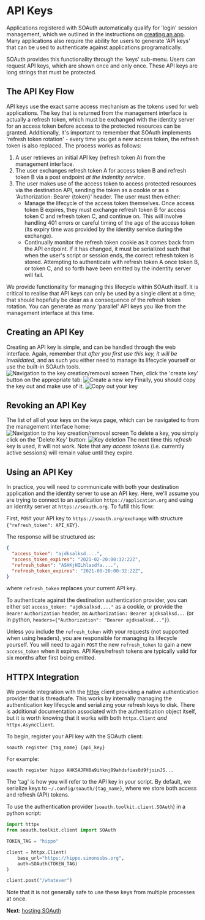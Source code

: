 API Keys
========

Applications registered with SOAuth automatically qualify for 'login' session management,
which we outlined in the instructions on [creating an app](create.md). Many applications
also require the ability for users to generate 'API keys' that can be used to authenticate
against applications programatically.

SOAuth provides this functionality through the 'keys' sub-menu. Users can request
API keys, which are shown once and only once. These API keys are long strings that must
be protected.

The API Key Flow
----------------

API keys use the exact same access mechanism as the tokens used for web applications.
The key that is returned from the management interface is actually a refresh token, which
must be exchanged with the identity server for an access token before access to the
protected resources can be granted. Additionally, it's important to remember that
SOAuth implements 'refresh token rotation' - every time you get a new access token,
the refresh token is also replaced. The process works as follows:

1. A user retrieves an initial API key (refresh token A) from the management interface.
2. The user exchanges refresh token A for access token B and refresh token B via
   a post endpoint _at the indentity service_.
3. The user makes use of the access token to access protected resources via the
   destination API, sending the token as a cookie or as a 'Authorization: Bearer
   {token}' header. The user must then either:
   - Manage the lifecycle of the access token themselves. Once access token B
     expires, they must exchange refresh token B for access token C and refresh
     token C, and continue on. This will involve handling 401 errors or careful
     timing of the age of the access token (its expiry time was provided by
     the identity service during the exchange).
   - Continually monitor the refresh token cookie as it comes back from the
     API endpoint. If it has changed, it must be serialized such that when the
     user's script or session ends, the correct refresh token is stored. Attempting
     to authenticate with refresh token A once token B, or token C, and so forth
     have been emitted by the indentity server will fail.

We provide functionality for managing this lifecycle within SOAuth itself. It is critical
to realise that API keys can only be used by a single client at a time; that should hopefully
be clear as a consequence of the refresh token rotation. You can generate as many 'parallel'
API keys you like from the management interface at this time.

Creating an API Key
-------------------

Creating an API key is simple, and can be handled through the web interface. Again, remember
that _after you first use this key, it will be invalidated_, and as such you either need
to manage its lifecycle yourself or use the built-in SOAuth tools.
![Navigation to the key creation/removal screen](key_create_1.png)
Then, click the 'create key' button on the appropriate tab:
![Create a new key](key_create_2.png)
Finally, you should copy the key out and make use of it.
![Copy out your key](key_create_3.png)


Revoking an API Key
-------------------

The list of all of your keys on the keys page, which can be navigated to from the management
interface home:
![Navigation to the key creation/removal screen](key_create_1.png)
To delete a key, you simply click on the 'Delete Key' button:
![Key deletion](key_revoke.png)
The next time this _refresh_ key is used, it will not work. Note that any _access tokens_
(i.e. currently active sessions) will remain value until they expire.

Using an API Key
----------------

In practice, you will need to communicate with both your destination application
and the identity server to use an API key. Here, we'll assume you are trying to
connect to an application `https://application.org` and using an identity server
at `https://soauth.org`. To fufill this flow:

First, `POST` your API key to `https://soauth.org/exchange` with structure
`{"refresh_token": API_KEY}`.

The response will be structured as:
```json
{
  "access_token": "ajdksalksd....",
  "access_token_expires": "2021-02-20:00:32:22Z",
  "refresh_token": "ASHKjHILhlasdfa....",
  "refresh_token_expires": "2021-08-20:00:32:22Z",
}
```
where `refresh_token` replaces your current API key.

To authenticate against the destination authentication provider, you can 
either set `access_token: "ajdksalksd...."` as a cookie, or provide the
`Bearer` `Authorization` header, as `Authorization: Bearer ajdksalksd...`
(or in python, `headers={"Authorization": "Bearer ajdksalksd..."}`).

Unless you include the `refresh_token` with your requests (not supported
when using headers), you are responsible for managing its lifecycle yourself.
You will need to again `POST` the new `refresh_token` to gain a new `access_token`
when it expires. API Keys/refresh tokens are typically valid for six months
after first being emitted.


HTTPX Integration
-----------------

We provide integration with the [httpx](https://www.python-httpx.org) client providing
a native authentication provider that is threadsafe. This works by internally managing the
authentication key lifecycle and serializing your refresh keys to disk. There is
additional documentation associated with the authentication object itself, but it is
worth knowing that it works with both `httpx.Client` _and_ `httpx.AsyncClient`.

To begin, register your API key with the SOAuth client:
```
soauth register {tag_name} {api_key}
```
For example:
```
soauth register hippo AHKSAJFH8a9ihknj89ahdsfias0d9fjoinJS...
```
The 'tag' is how you will refer to the API key in your script. By default, we
serialize keys to `~/.config/soauth/{tag_name}`, where we store both access
and refresh (API) tokens.

To use the authentication provider (`soauth.toolkit.client.SOAuth`) in a python script:
```python
import httpx
from soauth.toolkit.client import SOAuth

TOKEN_TAG = "hippo"

client = httpx.Client(
    base_url="https://hippo.simonsobs.org",
    auth=SOAuth(TOKEN_TAG)
)

client.post("/whatever")
```
Note that it is not generally safe to use these keys from multiple processes at once.

**Next**: [hosting SOAuth](hosting.md)
